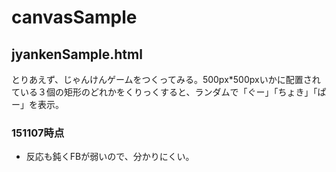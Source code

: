 # canvasSample
## jyankenSample.html
とりあえず、じゃんけんゲームをつくってみる。500px*500pxいかに配置されている３個の矩形のどれかをくりっくすると、ランダムで「ぐー」「ちょき」「ぱー」を表示。
### 151107時点
- 反応も鈍くFBが弱いので、分かりにくい。